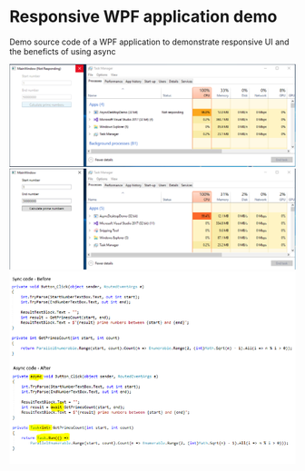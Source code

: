 # Responsive WPF application demo
Demo source code of a WPF application to demonstrate responsive UI and the beneficts of using async

![](slides/01-AsyncDesktopBad.PNG)
![](slides/02-AsyncDesktopGood.PNG)
![](slides/03-CodeCompare.PNG)
